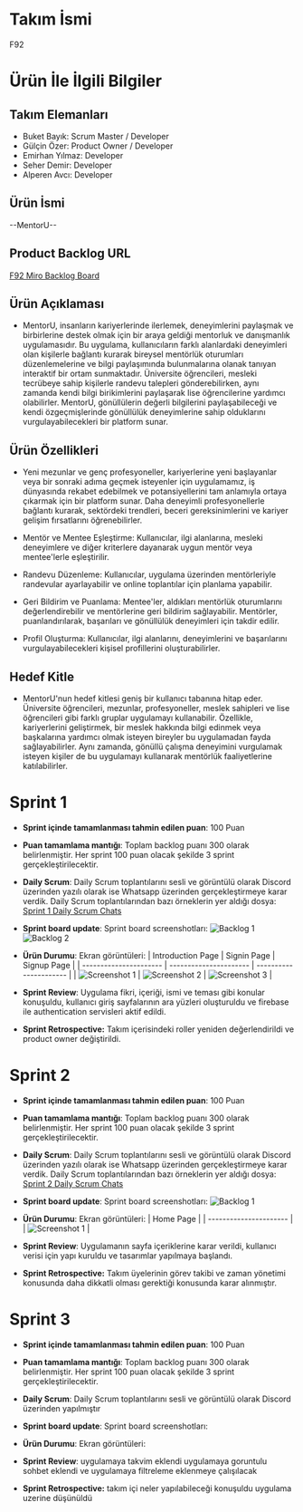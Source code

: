 # **Takım İsmi**

F92

# Ürün İle İlgili Bilgiler

## Takım Elemanları

- Buket Bayık: Scrum Master / Developer
- Gülçin Özer: Product Owner / Developer
- Emirhan Yılmaz: Developer
- Seher Demir: Developer
- Alperen Avcı: Developer

## Ürün İsmi

--MentorU--

## Product Backlog URL

[F92 Miro Backlog Board](https://miro.com/app/board/uXjVM9tBgAs=/?share_link_id=848042798699)

## Ürün Açıklaması

- MentorU, insanların kariyerlerinde ilerlemek, deneyimlerini paylaşmak ve birbirlerine destek olmak için bir araya geldiği mentorluk ve danışmanlık uygulamasıdır. Bu uygulama, kullanıcıların farklı alanlardaki deneyimleri olan kişilerle bağlantı kurarak bireysel mentörlük oturumları düzenlemelerine ve bilgi paylaşımında bulunmalarına olanak tanıyan interaktif bir ortam sunmaktadır. Üniversite öğrencileri, mesleki tecrübeye sahip kişilerle randevu talepleri gönderebilirken, aynı zamanda kendi bilgi birikimlerini paylaşarak lise öğrencilerine yardımcı olabilirler. MentorU, gönüllülerin değerli bilgilerini paylaşabileceği ve kendi özgeçmişlerinde gönüllülük deneyimlerine sahip olduklarını vurgulayabilecekleri bir platform sunar.

## Ürün Özellikleri

- Yeni mezunlar ve genç profesyoneller, kariyerlerine yeni başlayanlar veya bir sonraki adıma geçmek isteyenler için uygulamamız, iş dünyasında rekabet edebilmek ve potansiyellerini tam anlamıyla ortaya çıkarmak için bir platform sunar. Daha deneyimli profesyonellerle bağlantı kurarak, sektördeki trendleri, beceri gereksinimlerini ve kariyer gelişim fırsatlarını öğrenebilirler.

- Mentör ve Mentee Eşleştirme: Kullanıcılar, ilgi alanlarına, mesleki deneyimlere ve diğer kriterlere dayanarak uygun mentör veya mentee'lerle eşleştirilir.
  
- Randevu Düzenleme: Kullanıcılar, uygulama üzerinden mentörleriyle randevular ayarlayabilir ve online toplantılar için planlama yapabilir.

- Geri Bildirim ve Puanlama: Mentee'ler, aldıkları mentörlük oturumlarını değerlendirebilir ve mentörlerine geri bildirim sağlayabilir. Mentörler, puanlandırılarak, başarıları ve gönüllülük deneyimleri için takdir edilir.

- Profil Oluşturma: Kullanıcılar, ilgi alanlarını, deneyimlerini ve başarılarını vurgulayabilecekleri kişisel profillerini oluşturabilirler.

## Hedef Kitle

- MentorU'nun hedef kitlesi geniş bir kullanıcı tabanına hitap eder. Üniversite öğrencileri, mezunlar, profesyoneller, meslek sahipleri ve lise öğrencileri gibi farklı gruplar uygulamayı kullanabilir. Özellikle, kariyerlerini geliştirmek, bir meslek hakkında bilgi edinmek veya başkalarına yardımcı olmak isteyen bireyler bu uygulamadan fayda sağlayabilirler. Aynı zamanda, gönüllü çalışma deneyimini vurgulamak isteyen kişiler de bu uygulamayı kullanarak mentörlük faaliyetlerine katılabilirler.

# Sprint 1

- **Sprint içinde tamamlanması tahmin edilen puan**: 100 Puan

- **Puan tamamlama mantığı**: Toplam backlog puanı 300 olarak belirlenmiştir. Her sprint 100 puan olacak şekilde 3 sprint gerçekleştirilecektir.

- **Daily Scrum**: Daily Scrum toplantılarını sesli ve görüntülü olarak Discord üzerinden yazılı olarak ise Whatsapp üzerinden gerçekleştirmeye karar verdik. Daily Scrum toplantılarından bazı örneklerin yer aldığı dosya: [Sprint 1 Daily Scrum Chats](https://github.com/OUA-F92/oua-f92/blob/main/ProjecManagement/Sprint1Documents/DailyScrumMeetingNotesSprint1.docx)

- **Sprint board update**: Sprint board screenshotları: 
![Backlog 1](https://github.com/OUA-F92/oua-f92/blob/main/ProjecManagement/Sprint1Documents/backlog1%2C.png)
![Backlog 2](https://github.com/OUA-F92/oua-f92/blob/main/ProjecManagement/Sprint1Documents/backlog2.png) 

- **Ürün Durumu**: Ekran görüntüleri:
  | Introduction Page      | Signin Page            | Signup Page            |
  | ---------------------- | ---------------------- | ---------------------- |
  | ![Screenshot 1](https://github.com/OUA-F92/oua-f92/blob/main/ProjecManagement/Sprint1Documents/introduction_page.png) | ![Screenshot 2](https://github.com/OUA-F92/oua-f92/blob/main/ProjecManagement/Sprint1Documents/signin_page.png) | ![Screenshot 3](https://github.com/OUA-F92/oua-f92/blob/main/ProjecManagement/Sprint1Documents/register_page.png) |


- **Sprint Review**:
Uygulama fikri, içeriği, ismi ve teması gibi konular konuşuldu, kullanıcı giriş sayfalarının ara yüzleri oluşturuldu ve firebase ile authentication servisleri aktif edildi. 

- **Sprint Retrospective:**
Takım içerisindeki roller yeniden değerlendirildi ve product owner değiştirildi.

# Sprint 2

- **Sprint içinde tamamlanması tahmin edilen puan**: 100 Puan

- **Puan tamamlama mantığı**: Toplam backlog puanı 300 olarak belirlenmiştir. Her sprint 100 puan olacak şekilde 3 sprint gerçekleştirilecektir.

- **Daily Scrum**: Daily Scrum toplantılarını sesli ve görüntülü olarak Discord üzerinden yazılı olarak ise Whatsapp üzerinden gerçekleştirmeye karar verdik. Daily Scrum toplantılarından bazı örneklerin yer aldığı dosya: [Sprint 2 Daily Scrum Chats](https://github.com/OUA-F92/oua-f92/blob/main/ProjecManagement/Sprint2Documents/DailyScrumMeetingsSprint2.odt)

- **Sprint board update**: Sprint board screenshotları: 
![Backlog 1](https://github.com/OUA-F92/oua-f92/blob/main/ProjecManagement/Sprint2Documents/backlog.jpg)

- **Ürün Durumu**: Ekran görüntüleri:
  | Home Page              |
  | ---------------------- |
  | ![Screenshot 1](https://github.com/OUA-F92/oua-f92/blob/main/ProjecManagement/Sprint2Documents/homepage.jpg) |


- **Sprint Review**:
Uygulamanın sayfa içeriklerine karar verildi, kullanıcı verisi için yapı kuruldu ve tasarımlar yapılmaya başlandı. 

- **Sprint Retrospective:**
Takım üyelerinin görev takibi ve zaman yönetimi konusunda daha dikkatli olması gerektiği konusunda karar alınmıştır.

# Sprint 3

- **Sprint içinde tamamlanması tahmin edilen puan**: 100 Puan

- **Puan tamamlama mantığı**: Toplam backlog puanı 300 olarak belirlenmiştir. Her sprint 100 puan olacak şekilde 3 sprint gerçekleştirilecektir.

- **Daily Scrum**: Daily Scrum toplantılarını sesli ve görüntülü olarak Discord üzerinden yapılmıştır

- **Sprint board update**: Sprint board screenshotları:

- **Ürün Durumu**: Ekran görüntüleri:

- **Sprint Review**:
uygulamaya takvim eklendi uygulamaya goruntulu sohbet eklendi ve uygulamaya filtreleme eklenmeye çalışılacak

- **Sprint Retrospective:**
takım içi neler yapılabileceği konuşuldu uygulama uzerine düşünüldü

